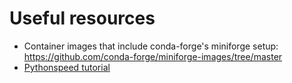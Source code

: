 # Useful resources

- Container images that include conda-forge's miniforge setup: https://github.com/conda-forge/miniforge-images/tree/master
- [Pythonspeed tutorial](https://pythonspeed.com/articles/activate-conda-dockerfile/)
